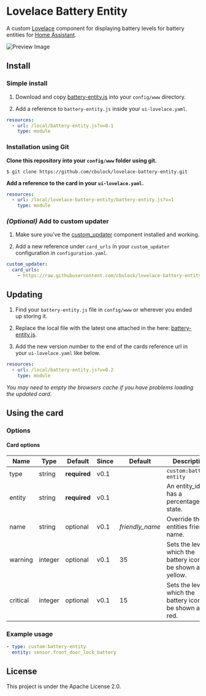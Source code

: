 # Lovelace Battery Entity


A custom [Lovelace](https://www.home-assistant.io/lovelace/) component for displaying battery levels for battery entities for [Home Assistant](https://github.com/home-assistant/home-assistant).

![Preview Image](https://raw.githubusercontent.com/cbulock/lovelace-battery-entity/master/images/screenshot.png)

## Install

### Simple install

1. Download and copy [battery-entity.js](https://raw.githubusercontent.com/cbulock/lovelace-battery-entity/master/battery-entity.js) into your `config/www` directory.

2. Add a reference to `battery-entity.js` inside your `ui-lovelace.yaml`.

  ```yaml
  resources:
    - url: /local/battery-entity.js?v=0.1
      type: module
  ```

### Installation using Git
**Clone this repository into your `config/www` folder using git.**

 ```console
$ git clone https://github.com/cbulock/lovelace-battery-entity.git
```

**Add a reference to the card in your `ui-lovelace.yaml`.**

```yaml
resources:
  - url: /local/lovelace-battery-entity/battery-entity.js?v=1
    type: module
```

### *(Optional)* Add to custom updater

1. Make sure you've the [custom_updater](https://github.com/custom-components/custom_updater) component installed and working.

2. Add a new reference under `card_urls` in your `custom_updater` configuration in `configuration.yaml`.

  ```yaml
  custom_updater:
    card_urls:
      - https://raw.githubusercontent.com/cbulock/lovelace-battery-entity/master/battery-entity.js
  ```

## Updating
1. Find your `battery-entity.js` file in `config/www` or wherever you ended up storing it.

2. Replace the local file with the latest one attached in the here: [battery-entity.js](https://raw.githubusercontent.com/cbulock/lovelace-battery-entity/master/battery-entity.js).

3. Add the new version number to the end of the cards reference url in your `ui-lovelace.yaml` like below.

  ```yaml
  resources:
    - url: /local/battery-entity.js?v=0.2
      type: module
  ```

*You may need to empty the browsers cache if you have problems loading the updated card.*

## Using the card

### Options

#### Card options
| Name | Type | Default | Since | Default | Description |
|------|------|---------|-------|---------|-------------|
| type | string | **required** | v0.1 | | `custom:battery-entity`
| entity | string | **required** | v0.1 | | An entity_id that has a percentage as a state.
| name | string | optional | v0.1 | *friendly_name* | Override the entities friendly name.
| warning | integer | optional | v0.1 | 35 | Sets the level at which the battery icon will be shown as yellow.
| critical | integer | optional | v0.1 | 15 | Sets the level at which the battery icon will be shown as red.



### Example usage

```yaml
- type: custom:battery-entity
  entity: sensor.front_door_lock_battery
```

## License
This project is under the Apache License 2.0.
